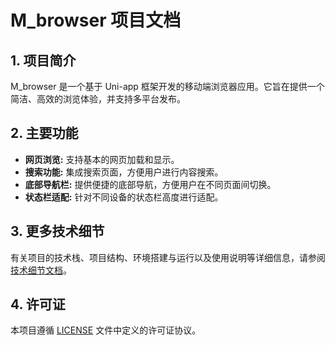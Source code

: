 # M_browser 项目文档

## 1. 项目简介

M_browser 是一个基于 Uni-app 框架开发的移动端浏览器应用。它旨在提供一个简洁、高效的浏览体验，并支持多平台发布。

## 2. 主要功能

- **网页浏览:** 支持基本的网页加载和显示。
- **搜索功能:** 集成搜索页面，方便用户进行内容搜索。
- **底部导航栏:** 提供便捷的底部导航，方便用户在不同页面间切换。
- **状态栏适配:** 针对不同设备的状态栏高度进行适配。

## 3. 更多技术细节

有关项目的技术栈、项目结构、环境搭建与运行以及使用说明等详细信息，请参阅 [技术细节文档](docs/TECHNICAL_DETAILS.md)。

## 4. 许可证

本项目遵循 [LICENSE](LICENSE) 文件中定义的许可证协议。